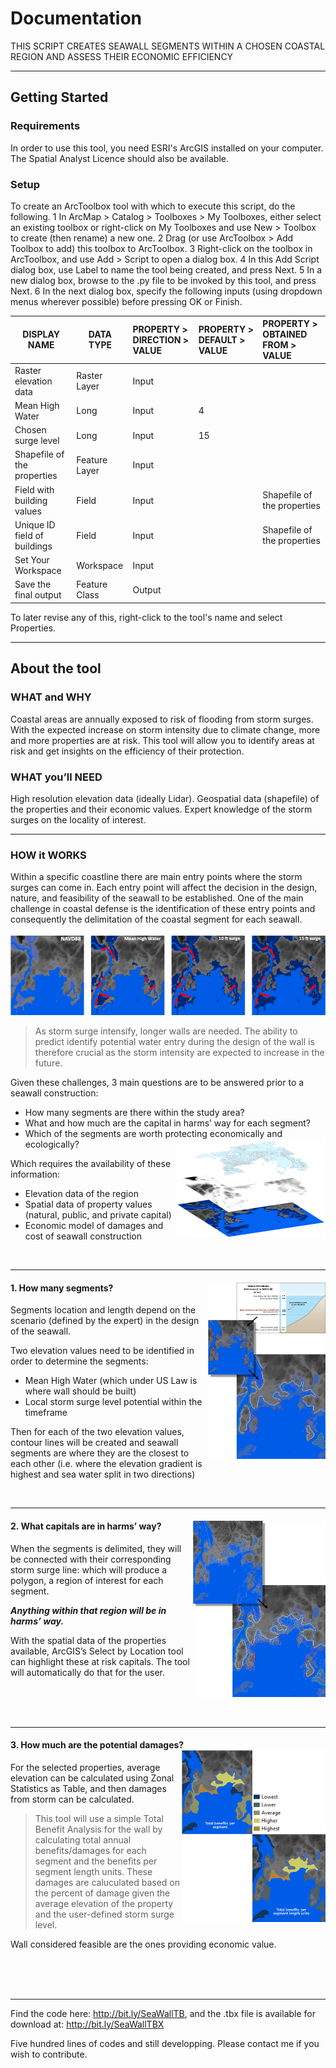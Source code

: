 # Documentation
THIS SCRIPT CREATES SEAWALL SEGMENTS WITHIN A CHOSEN COASTAL REGION AND ASSESS THEIR ECONOMIC EFFICIENCY

--------------------------
## Getting Started
### Requirements
In order to use this tool, you need ESRI's ArcGIS installed on your computer. The Spatial Analyst Licence should also be available.

### Setup
To create an ArcToolbox tool with which to execute this script, do the following.
1   In  ArcMap > Catalog > Toolboxes > My Toolboxes, either select an existing toolbox
    or right-click on My Toolboxes and use New > Toolbox to create (then rename) a new one.
2   Drag (or use ArcToolbox > Add Toolbox to add) this toolbox to ArcToolbox.
3   Right-click on the toolbox in ArcToolbox, and use Add > Script to open a dialog box.
4   In this Add Script dialog box, use Label to name the tool being created, and press Next.
5   In a new dialog box, browse to the .py file to be invoked by this tool, and press Next.
6   In the next dialog box, specify the following inputs (using dropdown menus wherever possible)
    before pressing OK or Finish.
        
| DISPLAY NAME                   | DATA TYPE          | PROPERTY > DIRECTION > VALUE | PROPERTY > DEFAULT > VALUE  | PROPERTY > OBTAINED FROM > VALUE |   
|--------------------------------|--------------------|:-----------------------------|:----------------------------|:---------------------------------|
| Raster elevation data          | Raster Layer       | Input                        |                             |                                  |
| Mean High Water                | Long               | Input                        |  4                          |                                  | 
| Chosen surge level             | Long               | Input                        |  15                         |                                  |
| Shapefile of the properties    | Feature Layer      | Input                        |                             |                                  |
| Field with building values     | Field              | Input                        |                             | Shapefile of the properties      |
| Unique ID field of buildings   | Field              | Input                        |                             | Shapefile of the properties      |
| Set Your Workspace             | Workspace          | Input                        |                             |                                  |
| Save the final output          | Feature Class      | Output                       |                             |                                  |
           
   To later revise any of this, right-click to the tool's name and select Properties.

-------------------------------
## About the tool
### WHAT and WHY
Coastal areas are annually exposed to risk of flooding from storm surges.
With the expected increase on storm intensity due to climate change, more and more properties are at risk.
This tool will allow you to identify areas at risk and get insights on the efficiency of their protection.

### WHAT you’ll NEED
High resolution elevation data (ideally Lidar).
Geospatial data (shapefile) of the properties and their economic values.
Expert knowledge of the storm surges on the locality of interest.


------------------
### HOW it WORKS
Within a specific coastline there are main entry points where the storm surges can come in.
Each entry point will affect the decision in the design, nature, and feasibility of the seawall to be established.
One of the main challenge in coastal defense is the identification of these entry points and consequently the delimitation of the coastal segment for each seawall. 

![Sea water flooding](https://github.com/rajaoberison/SeaWallToolBox/blob/master/images/seawall0.png)

> As storm surge intensify, longer walls are needed. The ability to predict identify potential water entry during the design of the wall is therefore crucial as the storm intensity are expected to increase in the future.


Given these challenges, 3 main questions are to be answered prior to a seawall construction:
* How many segments are there within the study area?
* What and how much are the capital in harms’ way for each segment?
* Which of the segments are worth protecting economically and ecologically? <img align="right" width="240" height="157" src="https://github.com/rajaoberison/SeaWallToolBox/blob/master/images/seawall1.png">

Which requires the availability of these information: 
* Elevation data of the region
* Spatial data of property values (natural, public, and private capital)
* Economic model of damages and cost of seawall construction

<br/>

-------------------
#### 1. How many segments? <img align="right" width="188" height="282" src="https://github.com/rajaoberison/SeaWallToolBox/blob/master/images/seawall2.png"/>
Segments location and length depend on the scenario (defined by the expert) in the design of the seawall.

Two elevation values need to be identified in order to determine the segments:
* Mean High Water (which under US Law is where wall should be built)
* Local storm surge level potential within the timeframe

Then for each of the two elevation values, contour lines will be created and seawall segments are where they are the closest to each other (i.e. where the elevation gradient is highest and sea water split in two directions)

<br/>

----------------------
#### 2. What capitals are in harms’ way? <img align="right" width="212" height="282" src="https://github.com/rajaoberison/SeaWallToolBox/blob/master/images/seawall3.png">

When the segments is delimited, they will be connected with their corresponding storm surge line: which will produce a polygon, a region of interest for each segment.

_**Anything within that region will be in harms’ way.**_

With the spatial data of the properties available, ArcGIS’s Select by Location tool can highlight these at risk capitals. The tool will automatically do that for the user.

<br/>
<br/>
<br/>

----------------------
#### 3. How much are the potential damages? <img align="right" width="230" height="275" src="https://github.com/rajaoberison/SeaWallToolBox/blob/master/images/seawall4.png">
For the selected properties, average elevation can be calculated using Zonal Statistics as Table, and then damages from storm can be calculated. 

> This tool will use a simple Total Benefit Analysis for the wall by calculating total annual benefits/damages for each segment and the benefits per segment length units. These damages are caluculated based on the percent of damage given the average elevation of the property and the user-defined storm surge level. 

Wall considered feasible are the ones providing economic value.

<br/>
<br/>
<br/>

----------------------
Find the code here: http://bit.ly/SeaWallTB, and the .tbx file is available for download at: http://bit.ly/SeaWallTBX

Five hundred lines of codes and still developping. Please contact me if you wish to contribute.
